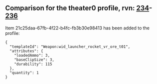 ## Comparison for the theater0 profile, rvn: [234](https://github.com/PRO100KatYT/FortniteProfileRevisions/tree/main/profiles/theater0/234%20theater0.json)-[236](https://github.com/PRO100KatYT/FortniteProfileRevisions/tree/main/profiles/theater0/236%20theater0.json)

Item 21c25daa-67fb-4f22-b4fc-fb3b30e98413 has been added to the profile:

```
{
  "templateId": "Weapon:wid_launcher_rocket_vr_ore_t01",
  "attributes": {
    "loadedAmmo": 3,
    "baseClipSize": 3,
    "durability": 115
  },
  "quantity": 1
}
```

<br><br>

